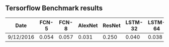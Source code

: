 ## Tersorflow Benchmark results


| Date      | FCN-5 | FCN-8 | AlexNet | ResNet | LSTM-32 | LSTM-64 |
|-----------|-------|-------|---------|--------|---------|---------|
| 9/12/2016 | 0.054 | 0.057 | 0.031   | 0.250  |  0.040  | 0.038   |
